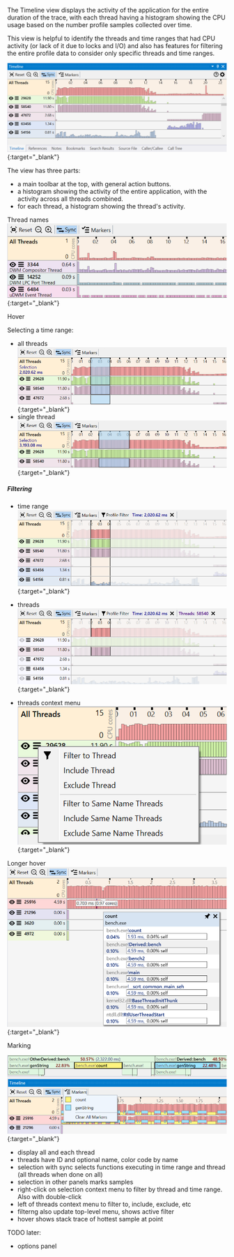 The Timeline view displays the activity of the application for the entire duration of the trace, with each thread having a histogram showing the CPU usage based on the number profile samples collected over time.

This view is helpful to identify the threads and time ranges that had CPU activity (or lack of it due to locks and I/O) and also has features for filtering the entire profile data to consider only specific threads and time ranges.

[![Profiling UI screenshot](img/timeline-view_1028x418.png)](img/timeline-view_1028x418.png){:target="_blank"}

The view has three parts:
- a main toolbar at the top, with general action buttons.
- a histogram showing the activity of the entire application, with the activity across all threads combined.
- for each thread, a histogram showing the thread's activity.

Thread names
[![Profiling UI screenshot](img/timeline-threads_708x240.png)](img/timeline-threads_708x240.png){:target="_blank"}

Hover



Selecting a time range:  

- all threads  
    [![Profiling UI screenshot](img/timeline-select_879x239.png)](img/timeline-select_879x239.png){:target="_blank"}
- single thread
    [![Profiling UI screenshot](img/timeline-select-single_879x199.png)](img/timeline-select-single_879x199.png){:target="_blank"}

##### Filtering

- time range
    [![Profiling UI screenshot](img/timeline-filter-time_878x320.png)](img/timeline-filter-time_878x320.png){:target="_blank"}
- threads
    [![Profiling UI screenshot](img/timeline-filter-time-thread_889x317.png)](img/timeline-filter-time-thread_889x317.png){:target="_blank"}

- threads context menu
    [![Profiling UI screenshot](img/timeline-thread-menu_480x317.png)](img/timeline-thread-menu_480x317.png){:target="_blank"}

Longer hover
[![Profiling UI screenshot](img/timeline-hover_829x604.png)](img/timeline-hover_829x604.png){:target="_blank"}

Marking

[![Profiling UI screenshot](img/timeline-marking_929x333.png)](img/timeline-marking_929x333.png){:target="_blank"}

- display all and each thread
- threads have ID and optional name, color code by name
- selection with sync selects functions executing in time range and thread (all threads when done on all)
- selection in other panels marks samples 
- right-click on selection context menu to filter by thread and time range. Also with double-click
- left of threads context menu to filter to, include, exclude, etc
- filterng also update top-level menu, shows active filter
- hover shows stack trace of hottest sample at point

TODO later:
- options panel